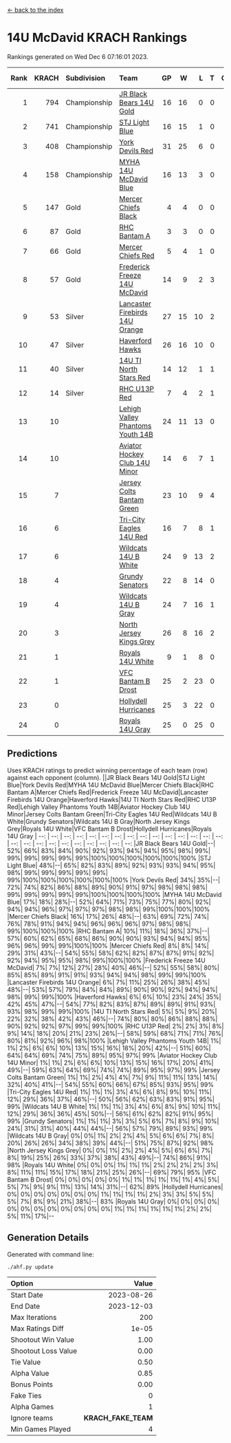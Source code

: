 [<- back to the index](readme.md)
# 14U McDavid KRACH Rankings
Rankings generated on Wed Dec  6 07:16:01 2023.

Rank|KRACH|Subdivision|Team|GP|W|L|T|OTW|OTL|SoS|Exp Wins|Win Diff
---:|---:|:---|:---|---:|---:|---:|---:|---:|---:|---:|---:|---:
1|794|Championship|[JR Black Bears 14U Gold](https://gamesheetstats.com/seasons/3659/teams/140633/schedule)|16|16|0|0|1|0|9|16.8|-0.0
2|741|Championship|[STJ Light Blue](https://gamesheetstats.com/seasons/3659/teams/140639/schedule)|16|15|1|0|0|0|68|15.9|0.0
3|408|Championship|[York Devils Red](https://gamesheetstats.com/seasons/3659/teams/140644/schedule)|31|25|6|0|0|0|305|25.9|0.0
4|158|Championship|[MYHA 14U McDavid Blue](https://gamesheetstats.com/seasons/3659/teams/140636/schedule)|16|13|3|0|0|0|68|13.9|0.0
5|147|Gold|[Mercer Chiefs Black](https://gamesheetstats.com/seasons/3659/teams/140605/schedule)|4|4|0|0|0|0|5|4.9|0.0
6|87|Gold|[RHC Bantam A](https://gamesheetstats.com/seasons/3659/teams/140618/schedule)|3|3|0|0|0|0|3|3.9|0.0
7|66|Gold|[Mercer Chiefs Red](https://gamesheetstats.com/seasons/3659/teams/140606/schedule)|5|4|1|0|0|0|71|4.9|0.0
8|57|Gold|[Frederick Freeze 14U McDavid](https://gamesheetstats.com/seasons/3659/teams/140628/schedule)|14|9|2|3|0|0|67|11.4|0.0
9|53|Silver|[Lancaster Firebirds 14U Orange](https://gamesheetstats.com/seasons/3659/teams/140634/schedule)|27|15|10|2|0|0|165|16.9|0.0
10|47|Silver|[Haverford Hawks](https://gamesheetstats.com/seasons/3659/teams/140630/schedule)|26|16|10|0|0|0|154|16.9|0.0
11|40|Silver|[14U TI North Stars Red](https://gamesheetstats.com/seasons/3659/teams/140626/schedule)|14|12|1|1|0|0|8|13.4|0.0
12|14|Silver|[RHC U13P Red](https://gamesheetstats.com/seasons/3659/teams/140619/schedule)|7|4|2|1|0|0|55|5.4|0.0
13|10||[Lehigh Valley Phantoms Youth 14B](https://gamesheetstats.com/seasons/3659/teams/140635/schedule)|24|11|13|0|1|1|103|11.9|0.0
14|10||[Aviator Hockey Club 14U Minor](https://gamesheetstats.com/seasons/3659/teams/140627/schedule)|14|6|7|1|0|0|175|7.4|0.0
15|7||[Jersey Colts Bantam Green](https://gamesheetstats.com/seasons/3659/teams/140632/schedule)|23|10|9|4|1|0|34|12.9|0.0
16|6||[Tri-City Eagles 14U Red](https://gamesheetstats.com/seasons/3659/teams/140640/schedule)|16|7|8|1|1|0|85|8.4|0.0
17|6||[Wildcats 14U B White](https://gamesheetstats.com/seasons/3659/teams/140643/schedule)|24|9|13|2|1|1|71|10.9|0.0
18|4||[Grundy Senators](https://gamesheetstats.com/seasons/3659/teams/140629/schedule)|22|8|14|0|0|1|205|8.9|0.0
19|4||[Wildcats 14U B Gray](https://gamesheetstats.com/seasons/3659/teams/140642/schedule)|24|7|16|1|0|0|63|8.4|0.0
20|3||[North Jersey Kings Grey](https://gamesheetstats.com/seasons/3659/teams/140637/schedule)|26|8|16|2|1|0|47|9.9|0.0
21|1||[Royals 14U White](https://gamesheetstats.com/seasons/3659/teams/140620/schedule)|9|1|8|0|0|1|177|1.9|0.0
22|1||[VFC Bantam B Drost](https://gamesheetstats.com/seasons/3659/teams/140641/schedule)|25|2|23|0|0|2|214|2.9|0.0
23|0||[Hollydell Hurricanes](https://gamesheetstats.com/seasons/3659/teams/140631/schedule)|25|3|22|0|0|0|36|3.9|0.0
24|0||[Royals 14U Gray](https://gamesheetstats.com/seasons/3659/teams/140638/schedule)|25|0|25|0|0|0|107|0.9|0.0

## Predictions
Uses KRACH ratings to predict winning percentage of each team (row) against each opponent (column).
||JR Black Bears 14U Gold|STJ Light Blue|York Devils Red|MYHA 14U McDavid Blue|Mercer Chiefs Black|RHC Bantam A|Mercer Chiefs Red|Frederick Freeze 14U McDavid|Lancaster Firebirds 14U Orange|Haverford Hawks|14U TI North Stars Red|RHC U13P Red|Lehigh Valley Phantoms Youth 14B|Aviator Hockey Club 14U Minor|Jersey Colts Bantam Green|Tri-City Eagles 14U Red|Wildcats 14U B White|Grundy Senators|Wildcats 14U B Gray|North Jersey Kings Grey|Royals 14U White|VFC Bantam B Drost|Hollydell Hurricanes|Royals 14U Gray
| --: | --: | --: | --: | --: | --: | --: | --: | --: | --: | --: | --: | --: | --: | --: | --: | --: | --: | --: | --: | --: | --: | --: | --: | --: 
|JR Black Bears 14U Gold|--| 52%| 66%| 83%| 84%| 90%| 92%| 93%| 94%| 94%| 95%| 98%| 99%| 99%| 99%| 99%| 99%| 99%|100%|100%|100%|100%|100%|100%
|STJ Light Blue| 48%|--| 65%| 82%| 83%| 89%| 92%| 93%| 93%| 94%| 95%| 98%| 99%| 99%| 99%| 99%| 99%| 99%|100%|100%|100%|100%|100%|100%
|York Devils Red| 34%| 35%|--| 72%| 74%| 82%| 86%| 88%| 89%| 90%| 91%| 97%| 98%| 98%| 98%| 99%| 99%| 99%| 99%| 99%|100%|100%|100%|100%
|MYHA 14U McDavid Blue| 17%| 18%| 28%|--| 52%| 64%| 71%| 73%| 75%| 77%| 80%| 92%| 94%| 94%| 96%| 97%| 97%| 97%| 98%| 98%| 99%|100%|100%|100%
|Mercer Chiefs Black| 16%| 17%| 26%| 48%|--| 63%| 69%| 72%| 74%| 76%| 78%| 91%| 94%| 94%| 96%| 96%| 96%| 97%| 98%| 98%| 99%|100%|100%|100%
|RHC Bantam A| 10%| 11%| 18%| 36%| 37%|--| 57%| 60%| 62%| 65%| 68%| 86%| 90%| 90%| 93%| 94%| 94%| 95%| 96%| 96%| 99%| 99%|100%|100%
|Mercer Chiefs Red|  8%|  8%| 14%| 29%| 31%| 43%|--| 54%| 55%| 58%| 62%| 82%| 87%| 87%| 91%| 92%| 92%| 94%| 95%| 95%| 98%| 99%|100%|100%
|Frederick Freeze 14U McDavid|  7%|  7%| 12%| 27%| 28%| 40%| 46%|--| 52%| 55%| 58%| 80%| 85%| 85%| 89%| 91%| 91%| 93%| 94%| 94%| 98%| 99%| 99%|100%
|Lancaster Firebirds 14U Orange|  6%|  7%| 11%| 25%| 26%| 38%| 45%| 48%|--| 53%| 57%| 79%| 84%| 84%| 89%| 90%| 90%| 92%| 94%| 94%| 98%| 99%| 99%|100%
|Haverford Hawks|  6%|  6%| 10%| 23%| 24%| 35%| 42%| 45%| 47%|--| 54%| 77%| 82%| 83%| 87%| 89%| 89%| 91%| 93%| 93%| 98%| 99%| 99%|100%
|14U TI North Stars Red|  5%|  5%|  9%| 20%| 22%| 32%| 38%| 42%| 43%| 46%|--| 74%| 80%| 80%| 86%| 88%| 88%| 90%| 92%| 92%| 97%| 99%| 99%|100%
|RHC U13P Red|  2%|  2%|  3%|  8%|  9%| 14%| 18%| 20%| 21%| 23%| 26%|--| 58%| 59%| 68%| 71%| 71%| 76%| 80%| 81%| 92%| 96%| 98%|100%
|Lehigh Valley Phantoms Youth 14B|  1%|  1%|  2%|  6%|  6%| 10%| 13%| 15%| 16%| 18%| 20%| 42%|--| 51%| 60%| 64%| 64%| 69%| 74%| 75%| 89%| 95%| 97%| 99%
|Aviator Hockey Club 14U Minor|  1%|  1%|  2%|  6%|  6%| 10%| 13%| 15%| 16%| 17%| 20%| 41%| 49%|--| 59%| 63%| 64%| 69%| 74%| 74%| 89%| 95%| 97%| 99%
|Jersey Colts Bantam Green|  1%|  1%|  2%|  4%|  4%|  7%|  9%| 11%| 11%| 13%| 14%| 32%| 40%| 41%|--| 54%| 55%| 60%| 66%| 67%| 85%| 93%| 95%| 99%
|Tri-City Eagles 14U Red|  1%|  1%|  1%|  3%|  4%|  6%|  8%|  9%| 10%| 11%| 12%| 29%| 36%| 37%| 46%|--| 50%| 56%| 62%| 63%| 83%| 91%| 95%| 99%
|Wildcats 14U B White|  1%|  1%|  1%|  3%|  4%|  6%|  8%|  9%| 10%| 11%| 12%| 29%| 36%| 36%| 45%| 50%|--| 56%| 61%| 62%| 82%| 91%| 95%| 99%
|Grundy Senators|  1%|  1%|  1%|  3%|  3%|  5%|  6%|  7%|  8%|  9%| 10%| 24%| 31%| 31%| 40%| 44%| 44%|--| 56%| 57%| 79%| 89%| 93%| 99%
|Wildcats 14U B Gray|  0%|  0%|  1%|  2%|  2%|  4%|  5%|  6%|  6%|  7%|  8%| 20%| 26%| 26%| 34%| 38%| 39%| 44%|--| 51%| 75%| 87%| 92%| 98%
|North Jersey Kings Grey|  0%|  0%|  1%|  2%|  2%|  4%|  5%|  6%|  6%|  7%|  8%| 19%| 25%| 26%| 33%| 37%| 38%| 43%| 49%|--| 74%| 86%| 91%| 98%
|Royals 14U White|  0%|  0%|  0%|  1%|  1%|  1%|  2%|  2%|  2%|  2%|  3%|  8%| 11%| 11%| 15%| 17%| 18%| 21%| 25%| 26%|--| 69%| 79%| 95%
|VFC Bantam B Drost|  0%|  0%|  0%|  0%|  0%|  1%|  1%|  1%|  1%|  1%|  1%|  4%|  5%|  5%|  7%|  9%|  9%| 11%| 13%| 14%| 31%|--| 62%| 89%
|Hollydell Hurricanes|  0%|  0%|  0%|  0%|  0%|  0%|  0%|  1%|  1%|  1%|  1%|  2%|  3%|  3%|  5%|  5%|  5%|  7%|  8%|  9%| 21%| 38%|--| 83%
|Royals 14U Gray|  0%|  0%|  0%|  0%|  0%|  0%|  0%|  0%|  0%|  0%|  0%|  0%|  1%|  1%|  1%|  1%|  1%|  1%|  2%|  2%|  5%| 11%| 17%|--

## Generation Details

Generated with command line:
```
./ahf.py update
```

| Option | Value |
| :----- | ----: |
| Start Date | 2023-08-26 |
| End Date | 2023-12-03 |
| Max Iterations | 200 |
| Max Ratings Diff | 1e-05 |
| Shootout Win Value | 1.00 |
| Shootout Loss Value | 0.00 |
| Tie Value | 0.50 |
| Alpha Value | 0.85 |
| Bonus Points | 0.00 |
| Fake Ties | 0 |
| Alpha Games | 1 |
| Ignore teams | __KRACH_FAKE_TEAM__ |
| Min Games Played | 4 |

